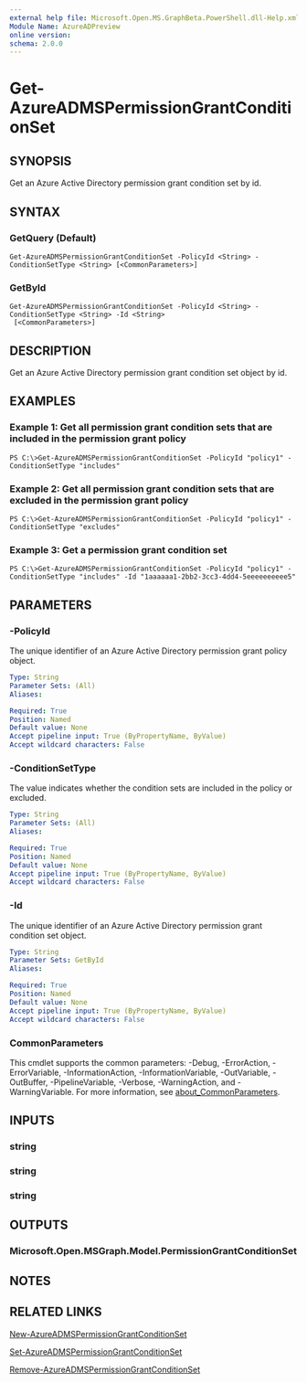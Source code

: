 ```yaml
---
external help file: Microsoft.Open.MS.GraphBeta.PowerShell.dll-Help.xml
Module Name: AzureADPreview
online version:
schema: 2.0.0
---
```


# Get-AzureADMSPermissionGrantConditionSet

## SYNOPSIS
Get an Azure Active Directory permission grant condition set by id.

## SYNTAX

### GetQuery (Default)
```
Get-AzureADMSPermissionGrantConditionSet -PolicyId <String> -ConditionSetType <String> [<CommonParameters>]
```

### GetById
```
Get-AzureADMSPermissionGrantConditionSet -PolicyId <String> -ConditionSetType <String> -Id <String>
 [<CommonParameters>]
```

## DESCRIPTION
Get an Azure Active Directory permission grant condition set object by id.

## EXAMPLES

### Example 1: Get all permission grant condition sets that are included in the permission grant policy
```
PS C:\>Get-AzureADMSPermissionGrantConditionSet -PolicyId "policy1" -ConditionSetType "includes"
```

### Example 2: Get all permission grant condition sets that are excluded in the permission grant policy
```
PS C:\>Get-AzureADMSPermissionGrantConditionSet -PolicyId "policy1" -ConditionSetType "excludes"
```

### Example 3: Get a permission grant condition set
```
PS C:\>Get-AzureADMSPermissionGrantConditionSet -PolicyId "policy1" -ConditionSetType "includes" -Id "1aaaaaa1-2bb2-3cc3-4dd4-5eeeeeeeeee5"
```

## PARAMETERS

### -PolicyId
The unique identifier of an Azure Active Directory permission grant policy object.

```yaml
Type: String
Parameter Sets: (All)
Aliases:

Required: True
Position: Named
Default value: None
Accept pipeline input: True (ByPropertyName, ByValue)
Accept wildcard characters: False
```

### -ConditionSetType
The value indicates whether the condition sets are included in the policy or excluded.

```yaml
Type: String
Parameter Sets: (All)
Aliases:

Required: True
Position: Named
Default value: None
Accept pipeline input: True (ByPropertyName, ByValue)
Accept wildcard characters: False
```

### -Id
The unique identifier of an Azure Active Directory permission grant condition set object.

```yaml
Type: String
Parameter Sets: GetById
Aliases:

Required: True
Position: Named
Default value: None
Accept pipeline input: True (ByPropertyName, ByValue)
Accept wildcard characters: False
```

### CommonParameters
This cmdlet supports the common parameters: -Debug, -ErrorAction, -ErrorVariable, -InformationAction, -InformationVariable, -OutVariable, -OutBuffer, -PipelineVariable, -Verbose, -WarningAction, and -WarningVariable. For more information, see [about_CommonParameters](http://go.microsoft.com/fwlink/?LinkID=113216).

## INPUTS

### string
### string
### string
## OUTPUTS

### Microsoft.Open.MSGraph.Model.PermissionGrantConditionSet
## NOTES

## RELATED LINKS

[New-AzureADMSPermissionGrantConditionSet]()

[Set-AzureADMSPermissionGrantConditionSet]()

[Remove-AzureADMSPermissionGrantConditionSet]()
